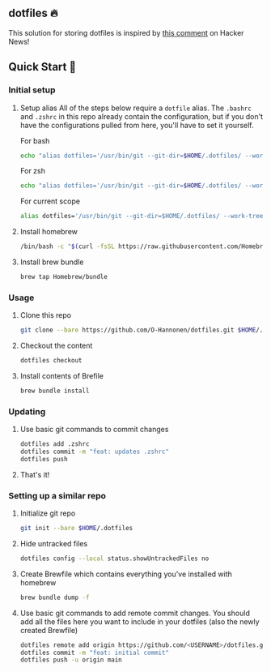 ## dotfiles 🔥
This solution for storing dotfiles is inspired by [this comment][1] on Hacker News!

## Quick Start 🚀
### Initial setup
1. Setup alias
    All of the steps below require a `dotfile` alias. The `.bashrc` and `.zshrc` in this repo already contain the configuration, but if you don't have the configurations pulled from here, you'll have to set it yourself. 

    For bash
    ```sh 
    echo "alias dotfiles='/usr/bin/git --git-dir=$HOME/.dotfiles/ --work-tree=$HOME'" >> $HOME/.bashrc
    ```
    For zsh
    ```sh
    echo "alias dotfiles='/usr/bin/git --git-dir=$HOME/.dotfiles/ --work-tree=$HOME'" >> $HOME/.zshrc
    ```
    For current scope
    ```sh
    alias dotfiles='/usr/bin/git --git-dir=$HOME/.dotfiles/ --work-tree=$HOME'
    ```
2. Install homebrew
    ```sh
    /bin/bash -c "$(curl -fsSL https://raw.githubusercontent.com/Homebrew/install/HEAD/install.sh)"
    ```
3. Install brew bundle
    ```sh
    brew tap Homebrew/bundle
    ```


### Usage 
1. Clone this repo
    ```sh
    git clone --bare https://github.com/O-Hannonen/dotfiles.git $HOME/.dotfiles
    ```
2. Checkout the content
    ```sh
    dotfiles checkout
    ```
3. Install contents of Brefile
    ```sh
    brew bundle install
    ```

### Updating 
1. Use basic git commands to commit changes
    ```sh
    dotfiles add .zshrc
    dotfiles commit -m "feat: updates .zshrc"
    dotfiles push
    ```
2. That's it!
    
### Setting up a similar repo
1. Initialize git repo
    ```sh
    git init --bare $HOME/.dotfiles
    ```
2. Hide untracked files
    ```sh
    dotfiles config --local status.showUntrackedFiles no
    ```
3. Create Brewfile which contains everything you've installed with homebrew
    ```sh
    brew bundle dump -f
    ```
4. Use basic git commands to add remote commit changes. You should add all the files here you want to include in your dotfiles (also the newly created Brewfile)
    ```sh
    dotfiles remote add origin https://github.com/<USERNAME>/dotfiles.git
    dotfiles commit -m "feat: initial commit"
    dotfiles push -u origin main
    ```

    


[1]: https://news.ycombinator.com/item?id=11070797
